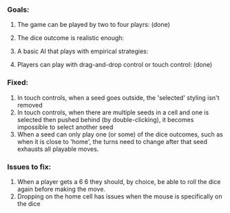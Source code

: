 ### Goals: ###
1. The game can be played by two to four playrs: (done)  

2. The dice outcome is realistic enough:  

3. A basic AI that plays with empirical strategies:  

4. Players can play with drag-and-drop control or touch control: (done)  


### Fixed: ###
1. In touch controls, when a seed goes outside, the 'selected' styling isn't removed  
2. In touch controls, when there are multiple seeds in a cell and one is selected then pushed behind (by double-clicking), it becomes impossible to select another seed  
3. When a seed can only play one (or some) of the dice outcomes, such as when it is close to 'home', the turns need to change after that seed exhausts all playable moves.  


### Issues to fix: ###
1. When a player gets a 6 6 they should, by choice, be able to roll the dice again before making the move.
2. Dropping on the home cell has issues when the mouse is specifically on the dice
